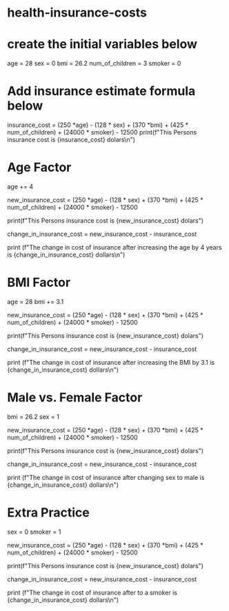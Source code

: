 # health-insurance-costs
# create the initial variables below
age = 28
sex = 0
bmi = 26.2
num_of_children = 3
smoker = 0

# Add insurance estimate formula below
insurance_cost = (250 *age) - (128 * sex) + (370 *bmi) + (425 * num_of_children) + (24000 * smoker) - 12500
print(f"This Persons insurance cost is {insurance_cost} dolars\n")

# Age Factor
age += 4

new_insurance_cost = (250 *age) - (128 * sex) + (370 *bmi) + (425 * num_of_children) + (24000 * smoker) - 12500

print(f"This Persons insurance cost is {new_insurance_cost} dolars")

change_in_insurance_cost = new_insurance_cost - insurance_cost

print (f"The change in cost of insurance after increasing the age by 4 years is {change_in_insurance_cost} dollars\n")


# BMI Factor
age = 28
bmi += 3.1

new_insurance_cost = (250 *age) - (128 * sex) + (370 *bmi) + (425 * num_of_children) + (24000 * smoker) - 12500

print(f"This Persons insurance cost is {new_insurance_cost} dolars")

change_in_insurance_cost = new_insurance_cost - insurance_cost

print (f"The change in cost of insurance after increasing the BMI by 3.1 is {change_in_insurance_cost} dollars\n")

# Male vs. Female Factor
bmi = 26.2
sex = 1

new_insurance_cost = (250 *age) - (128 * sex) + (370 *bmi) + (425 * num_of_children) + (24000 * smoker) - 12500

print(f"This Persons insurance cost is {new_insurance_cost} dolars")

change_in_insurance_cost = new_insurance_cost - insurance_cost

print (f"The change in cost of insurance after changing sex to male is {change_in_insurance_cost} dollars\n")

# Extra Practice
sex = 0
smoker = 1

new_insurance_cost = (250 *age) - (128 * sex) + (370 *bmi) + (425 * num_of_children) + (24000 * smoker) - 12500

print(f"This Persons insurance cost is {new_insurance_cost} dolars")

change_in_insurance_cost = new_insurance_cost - insurance_cost

print (f"The change in cost of insurance after to a smoker is {change_in_insurance_cost} dollars\n")
